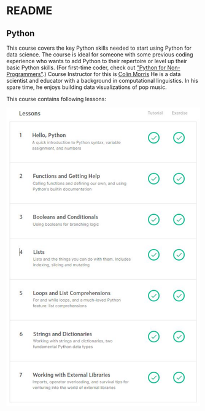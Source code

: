 # README

## Python

This course covers the key Python skills needed to start using Python for data science.
The course is ideal for someone with some previous coding experience who wants to add Python
to their repertoire or level up their basic Python skills. (For first-time coder, check out
["Python for Non-Programmers"](https://wiki.python.org/moin/BeginnersGuide/NonProgrammers).)
Course Instructor for this is [Colin Morris](https://www.kaggle.com/colinmorris)
He is a data scientist and educator with a background in computational linguistics.
In his spare time, he enjoys building data visualizations of pop music.

This course contains following lessons:

![](https://github.com/Bluelord/Kaggle_Courses/blob/9c4c133e0494e33a4944993c4555bf8046a846d1/Images/01_Python.JPG)
